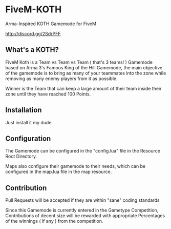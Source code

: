 # FiveM-KOTH
Arma-Inspired KOTH Gamemode for FiveM

http://discord.gg/2SdrPFF

## What's a KOTH?
FiveM Koth is a Team vs Team vs Team ( that's 3 teams! ) Gamemode based on Arma 3's Famous King of the Hill Gamemode, the main objective of the gamemode is to bring as many of your teammates into the zone while removing as many enemy players from it as possible.

Winner is the Team that can keep a large amount of their team inside their zone until they have reached 100 Points.

## Installation
Just install it my dude

## Configuration
The Gamemode can be configured in the "config.lua" file in the Resource Root Directory.

Maps also configure their gamemode to their needs, which can be configured in the map.lua file in the map resource.

## Contribution
Pull Requests will be accepted if they are within "sane" coding standards

Since this Gamemode is currently entered in the Gametype Competition, Contributions of decent size will be rewarded with appropriate Percentages of the winnings ( if any ) from the competition.
